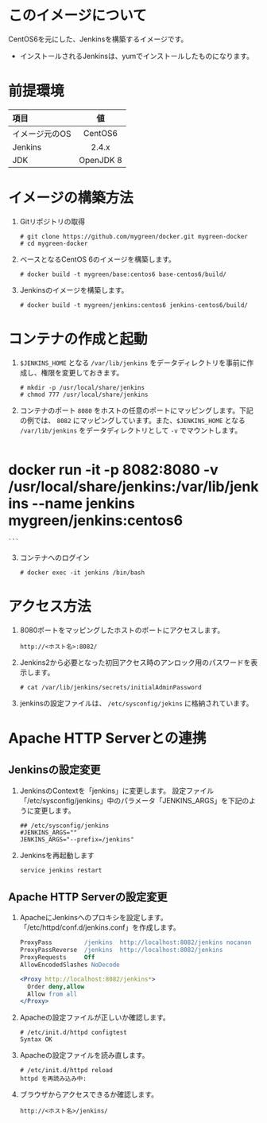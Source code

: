 # このイメージについて

CentOS6を元にした、Jenkinsを構築するイメージです。
- インストールされるJenkinsは、yumでインストールしたものになります。

# 前提環境

|項目|値|
|:--|:--:|
|イメージ元のOS|CentOS6|
|Jenkins|2.4.x|
|JDK|OpenJDK 8|

# イメージの構築方法

1. Gitリポジトリの取得
    ```console
    # git clone https://github.com/mygreen/docker.git mygreen-docker
    # cd mygreen-docker
    ```

2. ベースとなるCentOS 6のイメージを構築します。
    ```console
    # docker build -t mygreen/base:centos6 base-centos6/build/
    ```

3. Jenkinsのイメージを構築します。
    ```console
    # docker build -t mygreen/jenkins:centos6 jenkins-centos6/build/
    ```

# コンテナの作成と起動

1. ``$JENKINS_HOME`` となる ``/var/lib/jenkins`` をデータディレクトリを事前に作成し、権限を変更しておきます。
    ```console
    # mkdir -p /usr/local/share/jenkins
    # chmod 777 /usr/local/share/jenkins
    ```

2. コンテナのポート ``8080`` をホストの任意のポートにマッピングします。下記の例では、 ``8082`` にマッピングしています。また、``$JENKINS_HOME`` となる ``/var/lib/jenkins`` をデータディレクトリとして ``-v`` でマウントします。

    ```console
# docker run -it -p 8082:8080 -v /usr/local/share/jenkins:/var/lib/jenkins --name jenkins mygreen/jenkins:centos6
    ```

3. コンテナへのログイン
    ```console
    # docker exec -it jenkins /bin/bash
    ```

# アクセス方法
1. 8080ポートをマッピングしたホストのポートにアクセスします。
    ```
    http://<ホスト名>:8082/
    ```

2. Jenkins2から必要となった初回アクセス時のアンロック用のパスワードを表示します。
    ```console
    # cat /var/lib/jenkins/secrets/initialAdminPassword
    ```

3. jenkinsの設定ファイルは、 ``/etc/sysconfig/jekins`` に格納されています。

# Apache HTTP Serverとの連携
## Jenkinsの設定変更
1. JenkinsのContextを「jenkins」に変更します。 設定ファイル「/etc/sysconfig/jenkins」中のパラメータ「JENKINS_ARGS」を下記のように変更します。
    ```properties
    ## /etc/sysconfig/jenkins
    #JENKINS_ARGS=""
    JENKINS_ARGS="--prefix=/jenkins"
    ```

2. Jenkinsを再起動します
    ```bash
    service jenkins restart
    ```

## Apache HTTP Serverの設定変更
1. ApacheにJenkinsへのプロキシを設定します。「/etc/httpd/conf.d/jenkins.conf」を作成します。
    ```apache
    ProxyPass         /jenkins  http://localhost:8082/jenkins nocanon
    ProxyPassReverse  /jenkins  http://localhost:8082/jenkins
    ProxyRequests     Off
    AllowEncodedSlashes NoDecode
    
    <Proxy http://localhost:8082/jenkins*>
      Order deny,allow
      Allow from all
    </Proxy>
    ```

2. Apacheの設定ファイルが正しいか確認します。
    ```console
    # /etc/init.d/httpd configtest
    Syntax OK
    ```

3. Apacheの設定ファイルを読み直します。
    ```console
    # /etc/init.d/httpd reload
    httpd を再読み込み中:
    ```

4. ブラウザからアクセスできるか確認します。
    ```
    http://<ホスト名>/jenkins/
    ```
